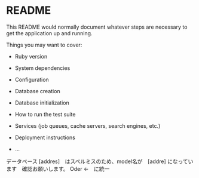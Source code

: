 # README

This README would normally document whatever steps are necessary to get the
application up and running.

Things you may want to cover:

* Ruby version

* System dependencies

* Configuration

* Database creation

* Database initialization

* How to run the test suite

* Services (job queues, cache servers, search engines, etc.)

* Deployment instructions

* ...

データベース [addres]　はスペルミスのため、model名が　[addre] になっています　確認お願いします。
Oder ←　に統一